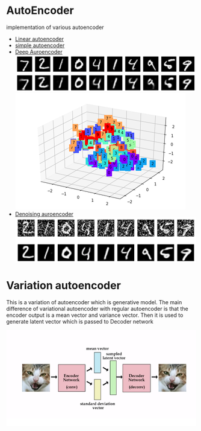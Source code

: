 # AutoEncoder

implementation of various autoencoder

- [Linear autoencoder](linear_autoencoder)
- [simple autoencoder](simple_autoencoder)
- [Deep Auroencoder](deep_autoencoder)
![](image/2d_ae.png)
![](image/3d_ae.png)
- [Denoising auroencoder](denoising_autoencoder)
![](image/denoised_digits.png)

# Variation autoencoder
This is a variation of autoencoder which is generative model.
The main difference of variational autoencoder with regular autoencoder is that the encoder output is a mean vector and variance vector.
Then it is used to generate latent vector which is passed to Decoder network

![](image/vae2.png)